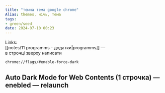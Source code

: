 ```yaml
---
title: "темна тема google chrome"
Alias: themes, нічь, тема
tags:
- green/seed
date: 2024-07-10 00:23
---
```

Links:  
[[notes/11 programms - додатки|programms]]
—  
в строчці зверху написати 

```
chrome://flags/#enable-force-dark
```

## Auto Dark Mode for Web Contents (1 строчка) — enebled — relaunch